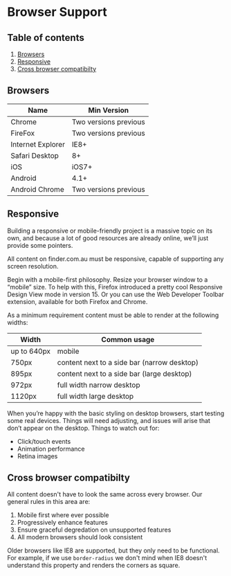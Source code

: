 # Browser Support

## Table of contents
1. [Browsers](#browsers)
2. [Responsive](#responsive)
3. [Cross browser compatibilty](#cross-browser)


<a name="browsers"></a>
## Browsers

Name | Min Version
--- | --- 
Chrome | Two versions previous
FireFox | Two versions previous
Internet Explorer | IE8+
Safari Desktop | 8+
iOS | iOS7+
Android | 4.1+
Android Chrome | Two versions previous


<a name="responsive"></a>
## Responsive

Building a responsive or mobile-friendly project is a massive topic on its own, and because a lot of good resources are already online, we’ll just provide some pointers.

All content on finder.com.au must be responsive, capable of supporting any screen resolution.

Begin with a mobile-first philosophy. Resize your browser window to a “mobile” size. To help with this, Firefox introduced a pretty cool Responsive Design View mode in version 15. Or you can use the Web Developer Toolbar extension, available for both Firefox and Chrome.

As a minimum requirement content must be able to render at the following widths:

Width | Common usage
--- | --- 
up to 640px | mobile 
750px | content next to a side bar (narrow desktop)
895px | content next to a side bar (large desktop)
972px | full width narrow desktop
1120px | full width large desktop

When you’re happy with the basic styling on desktop browsers, start testing some real devices. Things will need adjusting, and issues will arise that don’t appear on the desktop.
Things to watch out for:

* Click/touch events
* Animation performance
* Retina images

<a name="cross-browser"></a>
## Cross browser compatibilty

All content doesn't have to look the same across every browser. Our general rules in this area are:

1. Mobile first where ever possible
2. Progressively enhance features
3. Ensure graceful degredation on unsupported features
4. All modern browsers should look consistent

Older browsers like IE8 are supported, but they only need to be functional. For example, if we use `border-radius` we don't mind when IE8 doesn't understand this property and renders the corners as square.

